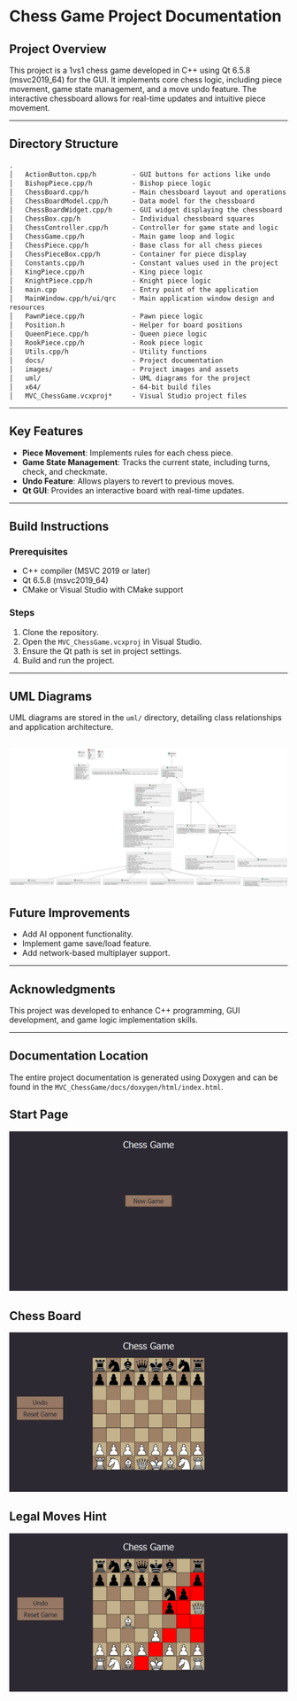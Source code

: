 ﻿# Chess Game Project Documentation

## Project Overview
This project is a 1vs1 chess game developed in C++ using Qt 6.5.8 (msvc2019_64) for the GUI. It implements core chess logic, including piece movement, game state management, and a move undo feature. The interactive chessboard allows for real-time updates and intuitive piece movement.

---

## Directory Structure

```
.
│   ActionButton.cpp/h         - GUI buttons for actions like undo
│   BishopPiece.cpp/h          - Bishop piece logic
│   ChessBoard.cpp/h           - Main chessboard layout and operations
│   ChessBoardModel.cpp/h      - Data model for the chessboard
│   ChessBoardWidget.cpp/h     - GUI widget displaying the chessboard
│   ChessBox.cpp/h             - Individual chessboard squares
│   ChessController.cpp/h      - Controller for game state and logic
│   ChessGame.cpp/h            - Main game loop and logic
│   ChessPiece.cpp/h           - Base class for all chess pieces
│   ChessPieceBox.cpp/h        - Container for piece display
│   Constants.cpp/h            - Constant values used in the project
│   KingPiece.cpp/h            - King piece logic
│   KnightPiece.cpp/h          - Knight piece logic
│   main.cpp                   - Entry point of the application
│   MainWindow.cpp/h/ui/qrc    - Main application window design and resources
│   PawnPiece.cpp/h            - Pawn piece logic
│   Position.h                 - Helper for board positions
│   QueenPiece.cpp/h           - Queen piece logic
│   RookPiece.cpp/h            - Rook piece logic
│   Utils.cpp/h                - Utility functions
│   docs/                      - Project documentation
│   images/                    - Project images and assets
│   uml/                       - UML diagrams for the project
│   x64/                       - 64-bit build files
│   MVC_ChessGame.vcxproj*     - Visual Studio project files
```

---

## Key Features
- **Piece Movement**: Implements rules for each chess piece.
- **Game State Management**: Tracks the current state, including turns, check, and checkmate.
- **Undo Feature**: Allows players to revert to previous moves.
- **Qt GUI**: Provides an interactive board with real-time updates.

---

## Build Instructions

### Prerequisites
- C++ compiler (MSVC 2019 or later)
- Qt 6.5.8 (msvc2019_64)
- CMake or Visual Studio with CMake support

### Steps
1. Clone the repository.
2. Open the `MVC_ChessGame.vcxproj` in Visual Studio.
3. Ensure the Qt path is set in project settings.
4. Build and run the project.

---

## UML Diagrams
UML diagrams are stored in the `uml/` directory, detailing class relationships and application architecture.

![uml](MVC_ChessGame/uml/uml.png)
---

## Future Improvements
- Add AI opponent functionality.
- Implement game save/load feature.
- Add network-based multiplayer support.

---

## Acknowledgments
This project was developed to enhance C++ programming, GUI development, and game logic implementation skills.

---

## Documentation Location
The entire project documentation is generated using Doxygen and can be found in the `MVC_ChessGame/docs/doxygen/html/index.html`.


## Start Page
![startpage](MVC_ChessGame/docs/images/startpage.png)

## Chess Board
![board](MVC_ChessGame/docs/images/board.png)

## Legal Moves Hint
![legalmoves](MVC_ChessGame/docs/images/legalmoves.png)
